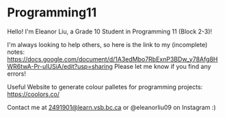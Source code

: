 # Programming11

Hello! I'm Eleanor Liu, a Grade 10 Student in Programming 11 (Block 2-3)!

I'm always looking to help others, so here is the link to my (incomplete) notes: 
https://docs.google.com/document/d/1A3edMbo7RbExnP3BDw_y78Afg8HWR6twA-Pr-uIUSiA/edit?usp=sharing
Please let me know if you find any errors!

Useful Website to generate colour palletes for programming projects:
https://coolors.co/

Contact me at 2491901@learn.vsb.bc.ca or @eleanorliu09 on Instagram :)
